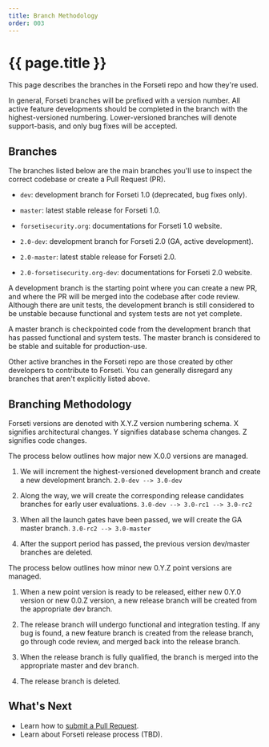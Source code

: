 ```yaml
---
title: Branch Methodology
order: 003
---
```


#  {{ page.title }}

This page describes the branches in the Forseti repo and how they're used.

In general, Forseti branches will be prefixed with a version number.
All active feature developments should be completed in the branch with the
highest-versioned numbering.  Lower-versioned branches will denote
support-basis, and only bug fixes will be accepted.

## Branches

The branches listed below are the main branches you'll use to inspect
the correct codebase or create a Pull Request (PR).

* `dev`: development branch for Forseti 1.0 (deprecated, bug fixes only).
* `master`: latest stable release for Forseti 1.0.
* `forsetisecurity.org`: documentations for Forseti 1.0 website.

* `2.0-dev`: development branch for Forseti 2.0 (GA, active development).
* `2.0-master`: latest stable release for Forseti 2.0.
* `2.0-forsetisecurity.org-dev`: documentations for Forseti 2.0 website.

A development branch is the starting point where you can create a new PR,
and where the PR will be merged into the codebase after code review. Although
there are unit tests, the development branch is still considered to be unstable
because functional and system tests are not yet complete.

A master branch is checkpointed code from the development branch that
has passed functional and system tests. The master branch is considered
to be stable and suitable for production-use.

Other active branches in the Forseti repo are those created by other developers
to contribute to Forseti. You can generally disregard any branches that aren't
explicitly listed above.

## Branching Methodology

Forseti versions are denoted with X.Y.Z version numbering schema.
X signifies architectural changes.
Y signifies database schema changes.
Z signifies code changes.

The process below outlines how major new X.0.0 versions are managed.

1. We will increment the highest-versioned development branch and create
a new development branch.
```2.0-dev --> 3.0-dev```

1. Along the way, we will create the corresponding release candidates branches
for early user evaluations.
```3.0-dev --> 3.0-rc1 --> 3.0-rc2```

1. When all the launch gates have been passed, we will create the GA master
branch.
```3.0-rc2 --> 3.0-master```

1. After the support period has passed, the previous version dev/master branches
are deleted.

The process below outlines how minor new 0.Y.Z point versions are managed.

1. When a new point version is ready to be released, either new 0.Y.0 version
or new 0.0.Z version, a new release branch will be created from the 
appropriate dev branch.

1. The release branch will undergo functional and integration testing.
If any bug is found, a new feature branch is created from the release branch,
go through code review, and merged back into the release branch.

1. When the release branch is fully qualified, the branch is merged into 
the appropriate master and dev branch.

1. The release branch is deleted.

## What's Next

* Learn how to [submit a Pull Request](https://github.com/GoogleCloudPlatform/forseti-security/blob/master/.github/CONTRIBUTING.md).
* Learn about Forseti release process (TBD).

